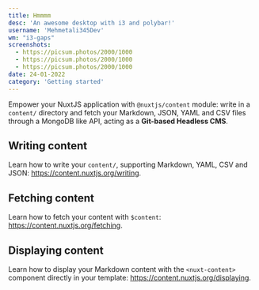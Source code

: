 ```yaml
---
title: Hmmmm
desc: 'An awesome desktop with i3 and polybar!'
username: 'Mehmetali345Dev'
wm: "i3-gaps"
screenshots:
  - https://picsum.photos/2000/1000
  - https://picsum.photos/2000/1000
  - https://picsum.photos/2000/1000
date: 24-01-2022
category: 'Getting started'
---
```


Empower your NuxtJS application with `@nuxtjs/content` module: write in a `content/` directory and fetch your Markdown, JSON, YAML and CSV files through a MongoDB like API, acting as a **Git-based Headless CMS**.

## Writing content

Learn how to write your `content/`, supporting Markdown, YAML, CSV and JSON: https://content.nuxtjs.org/writing.

## Fetching content

Learn how to fetch your content with `$content`: https://content.nuxtjs.org/fetching.

## Displaying content

Learn how to display your Markdown content with the `<nuxt-content>` component directly in your template: https://content.nuxtjs.org/displaying.
